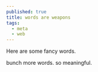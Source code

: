 ```yaml
---
published: true
title: words are weapons
tags: 
  - meta
  - web
---
```


Here are some fancy words.

<!--more-->

bunch more words. so meaningful.
